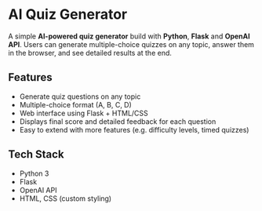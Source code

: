 # AI Quiz Generator

A simple **AI-powered quiz generator** build with **Python**, **Flask** and **OpenAI API**.
Users can generate multiple-choice quizzes on any topic, answer them in the browser, and see detailed results at the end.

## Features
- Generate quiz questions on any topic
- Multiple-choice format (A, B, C, D)
- Web interface using Flask + HTML/CSS
- Displays final score and detailed feedback for each question
- Easy to extend with more features (e.g. difficulty levels, timed quizzes)

## Tech Stack
- Python 3
- Flask
- OpenAI API
- HTML, CSS (custom styling)